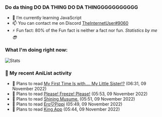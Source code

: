 ### Do da thing DO DA THING DO DA THINGGGGGGGGGGG

<!-- **TheInternetUser0/TheInternetUser0** is a ✨ _special_ ✨ repository because its `README.md` (this file) appears on your GitHub profile. -->


- 🌱 I’m currently learning JavaScript
- 📫 You can contact me on Discord [TheInternetUser#9060](https://discord.com/users/534117072796385300)
- ⚡ Fun fact: 80% of the Fun fact is neither a fact nor fun. _Statistics by me 😎_

### What I'm doing right now:
![Stats](https://discord.c99.nl/widget/theme-3/534117072796385300.png)

### 🌸 My recent AniList activity

<!-- ANILIST_ACTIVITY:start -->

-   📖 Plans to read [My First Time Is with.... My Little Sister!?](https://anilist.co/manga/118989) (06:31, 09 November 2022)
-   📖 Plans to read [Please! Freeze! Please!](https://anilist.co/manga/116295) (05:53, 09 November 2022)
-   📖 Plans to read [Shining Musume.](https://anilist.co/manga/37484) (05:51, 09 November 2022)
-   📖 Plans to read [Ero♡Pippi](https://anilist.co/manga/112083) (05:49, 09 November 2022)
-   📖 Plans to read [King App](https://anilist.co/manga/93058) (05:44, 09 November 2022)

<!-- ANILIST_ACTIVITY:end -->
